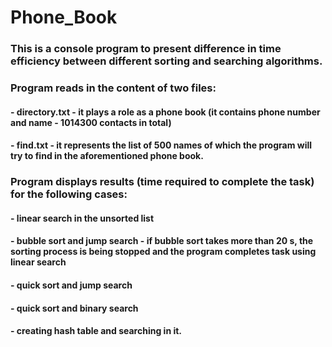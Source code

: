 # Phone_Book
### This is a console program to present difference in time efficiency between different sorting and searching algorithms.
### Program reads in the content of two files:
#### - directory.txt - it plays a role as a phone book (it contains phone number and name - 1014300 contacts in total) 
#### - find.txt - it represents the list of 500 names of which the program will try to find in the aforementioned phone book.
### Program displays results (time required to complete the task) for the following cases:
#### - linear search in the unsorted list
#### - bubble sort and jump search - if bubble sort takes more than 20 s, the sorting process is being stopped and the program completes task using linear search
#### - quick sort and jump search
#### - quick sort and binary search
#### - creating hash table and searching in it.